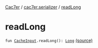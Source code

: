 [Cac7er](../index.md) / [cac7er.serializer](index.md) / [readLong](./read-long.md)

# readLong

`fun `[`CacheInput`](-cache-input.md)`.readLong(): `[`Long`](https://kotlinlang.org/api/latest/jvm/stdlib/kotlin/-long/index.html) [(source)](http://2wiqua.wcaokaze.com/gitbucket/wcaokaze/Cac7er/blob/master/src/main/java/cac7er/serializer/primitive.kt#L54)